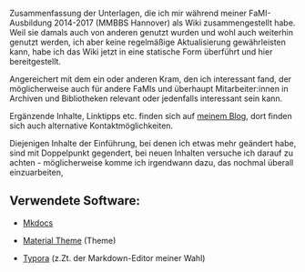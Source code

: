 Zusammenfassung der Unterlagen, die ich mir während meiner FaMI-Ausbildung 2014-2017 (MMBBS Hannover) als Wiki zusammengestellt habe. Weil sie damals auch von anderen genutzt wurden und wohl auch weiterhin genutzt werden, ich aber keine regelmäßige Aktualisierung gewährleisten kann, habe ich das Wiki jetzt in eine statische Form überführt und hier bereitgestellt. 

Angereichert mit dem ein oder anderen Kram, den ich interessant fand, der möglicherweise auch für andere FaMIs und überhaupt Mitarbeiter:innen in Archiven und Bibliotheken relevant oder jedenfalls interessant sein kann. 

Ergänzende Inhalte, Linktipps etc. finden sich auf [meinem Blog](https://blog.grdl.eu), dort finden sich auch alternative Kontaktmöglichkeiten.

Diejenigen Inhalte der Einführung, bei denen ich etwas mehr geändert habe, sind mit Doppelpunkt gegendert, bei neuen Inhalten versuche ich darauf zu achten - möglicherweise komme ich irgendwann dazu, das nochmal überall einzuarbeiten,  



## Verwendete Software:

- [Mkdocs](https://www.mkdocs.org/)
- [Material Theme](https://squidfunk.github.io/mkdocs-material/) (Theme)

- [Typora](https://typora.io/) (z.Zt. der Markdown-Editor meiner Wahl)

